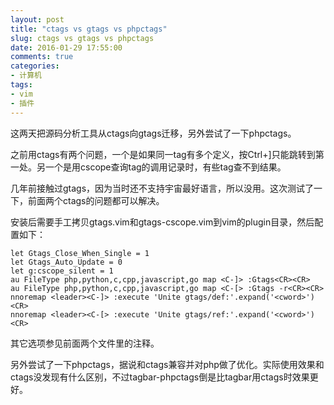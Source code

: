 ```yaml
---
layout: post
title: "ctags vs gtags vs phpctags"
slug: ctags vs gtags vs phpctags
date: 2016-01-29 17:55:00
comments: true
categories:
- 计算机
tags:
- vim
- 插件
---
```


这两天把源码分析工具从ctags向gtags迁移，另外尝试了一下phpctags。

之前用ctags有两个问题，一个是如果同一tag有多个定义，按Ctrl+]只能跳转到第一处。另一个是用cscope查询tag的调用记录时，有些tag查不到结果。

几年前接触过gtags，因为当时还不支持宇宙最好语言，所以没用。这次测试了一下，前面两个ctags的问题都可以解决。

安装后需要手工拷贝gtags.vim和gtags-cscope.vim到vim的plugin目录，然后配置如下：

```vim
let Gtags_Close_When_Single = 1
let Gtags_Auto_Update = 0
let g:cscope_silent = 1
au FileType php,python,c,cpp,javascript,go map <C-]> :Gtags<CR><CR>
au FileType php,python,c,cpp,javascript,go map <C-[> :Gtags -r<CR><CR>
nnoremap <leader><C-]> :execute 'Unite gtags/def:'.expand('<cword>')<CR>
nnoremap <leader><C-[> :execute 'Unite gtags/ref:'.expand('<cword>')<CR>
```

其它选项参见前面两个文件里的注释。

另外尝试了一下phpctags，据说和ctags兼容并对php做了优化。实际使用效果和ctags没发现有什么区别，不过tagbar-phpctags倒是比tagbar用ctags时效果更好。
